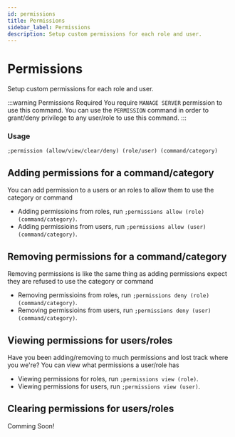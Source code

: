 ```yaml
---
id: permissions
title: Permissions
sidebar_label: Permissions
description: Setup custom permissions for each role and user.
---
```


# Permissions
Setup custom permissions for each role and user.

:::warning Permissions Required
You require `MANAGE SERVER` permission to use this command. You can use the `PERMISSION` command in order to grant/deny privilege to any user/role to use this command.
:::

### Usage
```
;permission (allow/view/clear/deny) (role/user) (command/category)
```

## Adding permissions for a command/category
You can add permission to a users or an roles to allow them to use the category or command
 - Adding permissioins from roles, run `;permissions allow (role) (command/category)`.
 - Adding permissioins from users, run `;permissions allow (user) (command/category)`.

## Removing permissions for a command/category
Removing permissions is like the same thing as adding permissions expect they are refused to use the category or command
 - Removing permissioins from roles, run `;permissions deny (role) (command/category)`.
 - Removing permissioins from users, run `;permissions deny (user) (command/category)`.

## Viewing permissions for users/roles
Have you been adding/removing to much permissions and lost track where you we're? You can view what permissions a user/role has
- Viewing permissions for roles, run `;permissions view (role)`.
- Viewing permissions for users, run `;permissions view (user)`.

## Clearing permissions for users/roles
Comming Soon!
